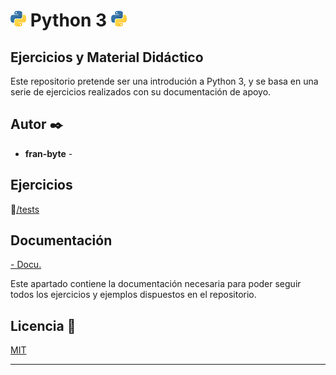 # <img src="mdArchives/py.png"/> Python 3 <img src="mdArchives/py.png"/>
## Ejercicios y Material Didáctico

Este repositorio pretende ser una introdución a Python 3, y se basa en una serie de ejercicios realizados con su documentación de apoyo.
## Autor ✒️
* **fran-byte** -
## Ejercicios
:open_file_folder:[/tests](/tests)
## Documentación
[- Docu.](/documentation/mat.md)

Este apartado contiene la documentación necesaria para poder seguir todos los ejercicios y ejemplos dispuestos en el repositorio.
## Licencia 📄
[MIT](https://choosealicense.com/licenses/mit/)

---
